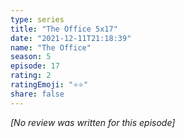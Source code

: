 ```yaml
---
type: series
title: "The Office 5x17"
date: "2021-12-11T21:18:39"
name: "The Office"
season: 5
episode: 17
rating: 2
ratingEmoji: "⭐️⭐️"
share: false
---
```


*[No review was written for this episode]*
